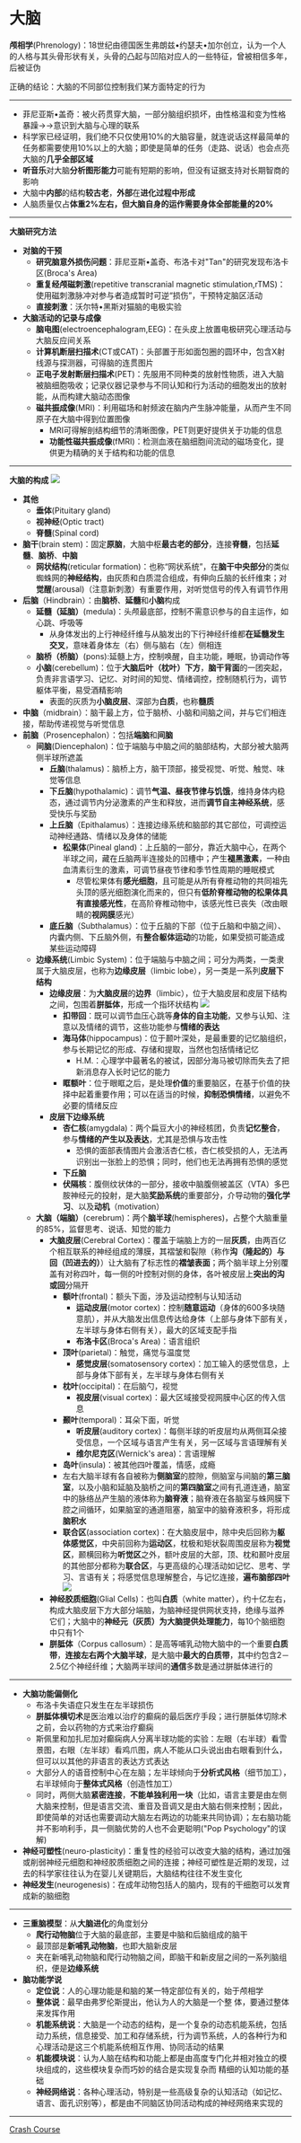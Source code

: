 # 大脑
**颅相学**(Phrenology)：18世纪由德国医生弗朗兹•约瑟夫•加尔创立，认为一个人的人格与其头骨形状有关，头骨的凸起与凹陷对应人的一些特征，曾被相信多年，后被证伪

正确的结论：大脑的不同部位控制我们某方面特定的行为

---
* 菲尼亚斯•盖奇：被火药贯穿大脑，一部分脑组织损坏，由性格温和变为性格暴躁→→意识到大脑与心理的联系
* 科学家已经证明，我们绝不只仅使用10%的大脑容量，就连说话这样最简单的任务都需要使用10%以上的大脑；即使是简单的任务（走路、说话）也会点亮大脑的**几乎全部区域**
* **听音乐**对大脑**分析图形能力**可能有短期的影响，但没有证据支持对长期智商的影响
* 大脑中**内部**的结构**较古老**，**外部**在**进化过程中形成**
* 人脑质量仅占**体重2%**左右，但大脑自身的运作需要身体**全部能量的20%**
---
**大脑研究方法**
* **对脑的干预**
  * **研究脑意外损伤问题**：菲尼亚斯•盖奇、布洛卡对"Tan"的研究发现布洛卡区(Broca's Area)
  * **重复经颅磁刺激**(repetitive transcranial magnetic stimulation,rTMS)：使用磁刺激脉冲对参与者造成暂时可逆“损伤”，干预特定脑区活动
  * **直接刺激**：沃尔特•黑斯对猫脑的电极实验
* **大脑活动的记录与成像**
  * **脑电图**(electroencephalogram,EEG)：在头皮上放置电极研究心理活动与大脑反应间关系
  * **计算机断层扫描术**(CT或CAT)：头部置于形如面包圈的圆环中，包含X射线源与探测器，可得脑的连贯图片
  * **正电子发射断层扫描术**(PET)：先服用不同种类的放射性物质，进入大脑被脑细胞吸收；记录仪器记录参与不同认知和行为活动的细胞发出的放射能，从而构建大脑动态图像
  * **磁共振成像**(MRI)：利用磁场和射频波在脑内产生脉冲能量，从而产生不同原子在大脑中得到位置图像
    * MRI可得解剖结构细节的清晰图像，PET则更好提供关于功能的信息
    * **功能性磁共振成像**(fMRI)：检测血液在脑细胞间流动的磁场变化，提供更为精确的关于结构和功能的信息
---
**大脑的构成**
![](images/2022-02-12-22-13-11.png)
* **其他**
  * **垂体**(Pituitary gland)
  * **视神经**(Optic tract)
  * **脊髓**(Spinal cord)
* **脑干**(brain stem)：固定**原脑**，大脑中枢**最古老的部分**，连接**脊髓**，包括**延髓**、**脑桥**、**中脑**    
  * **网状结构**(reticular formation)：也称“网状系统”，在**脑干中央部分**的类似蜘蛛网的**神经结构**，由灰质和白质混合组成，有伸向丘脑的长纤维束；对**觉醒**(arousal)（注意新刺激）有重要作用，对听觉信号的传入有调节作用
* **后脑**（Hindbrain）：由**脑桥**、**延髓**和**小脑**构成
  * **延髓（延脑）**(medula)：头颅最底部，控制不需意识参与的自主运作，如心跳、呼吸等
    * 从身体发出的上行神经纤维与从脑发出的下行神经纤维都**在延髓发生交叉**，意味着身体左（右）侧与脑右（左）侧相连
  * **脑桥（桥脑）**(pons):延髓上方，控制唤醒，自主功能，睡眠，协调动作等
  * **小脑**(cerebellum)：位于**大脑后叶（枕叶）下方**，**脑干背面**的一团突起，负责非言语学习、记忆、对时间的知觉、情绪调控，控制随机行为，调节躯体平衡，易受酒精影响
    * 表面的灰质为**小脑皮层**、深部为**白质**，也称**髓质**
* **中脑**（midbrain）：脑干最上方，位于脑桥、小脑和间脑之间，并与它们相连接，帮助传递视觉与听觉信息 
* **前脑**（Prosencephalon）：包括**端脑**和**间脑**
  * **间脑**(Diencephalon)：位于端脑与中脑之间的脑部结构，大部分被大脑两侧半球所遮盖
    * **丘脑**(thalamus)：脑桥上方，脑干顶部，接受视觉、听觉、触觉、味觉等信息
    * **下丘脑**(hypothalamic)：调节**气温、昼夜节律与饥饿**，维持身体内稳态，通过调节内分泌激素的产生和释放，进而**调节自主神经系统**，感受快乐与奖励
    * **上丘脑**（Epithalamus）：连接边缘系统和脑部的其它部位，可调控运动神经通路、情绪以及身体的储能
      * **松果体**(Pineal gland)：上丘脑的一部分，靠近大脑中心，在两个半球之间，藏在丘脑两半连接处的凹槽中；产生**褪黑激素**，一种由血清素衍生的激素，可调节昼夜节律和季节性周期的睡眠模式
        * 尽管松果体有**感光细胞**，且可能是从所有脊椎动物的共同祖先头顶的感光细胞演化而来的，但只有**低阶脊椎动物的松果体具有直接感光性**，在高阶脊椎动物中，该感光性已丧失（改由眼睛的**视网膜**感光）
    * **底丘脑**（Subthalamus）：位于丘脑的下部（位于丘脑和中脑之间）、内囊内侧、下丘脑外侧，有**整合躯体运动**的功能，如果受损可能造成某些运动障碍
  * **边缘系统**(Limbic System)：位于端脑与中脑之间；可分为两类，一类隶属于大脑皮层，也称为**边缘皮层**（limbic lobe），另一类是一系列**皮层下结构**
    * **边缘皮层**：为**大脑皮层**的**边界**（limbic），位于大脑皮层和皮层下结构之间，包围着**胼胝体**，形成一个指环状结构
![](images/limbiclobe.jpg)
      * **扣带回**：既可以调节血压心跳等**身体的自主功能**，又参与认知、注意以及情绪的调节，这些功能参与**情绪的表达**
      * **海马体**(hippocampus)：位于颞叶深处，是最重要的记忆脑组织，参与长期记忆的形成、存储和提取，当然也包括情绪记忆
        * H.M.：心理学中最著名的被试，因部分海马被切除而失去了把新消息存入长时记忆的能力
      * **眶额叶**：位于眼眶之后，是处理**价值**的重要脑区，在基于价值的抉择中起着重要作用；可以在适当的时候，**抑制恐惧情绪**，以避免不必要的情绪反应
    * **皮层下边缘系统**
      * **杏仁核**(amygdala)：两个扁豆大小的神经核团，负责**记忆整合**，参与**情绪的产生以及表达**，尤其是恐惧与攻击性
        * 恐惧的面部表情图片会激活杏仁核，杏仁核受损的人，无法再识别出一张脸上的恐惧；同时，他们也无法再拥有恐惧的感觉
      * **下丘脑**
      * **伏隔核**：腹侧纹状体的一部分，接收中脑腹侧被盖区（VTA）多巴胺神经元的投射，是大脑**奖励系统**的重要部分，介导动物的**强化学习**、以及**动机**（motivation）
  * **大脑（端脑）**(cerebrum)：两个**脑半球**(hemispheres)，占整个大脑重量的85%，监督思考、说话、知觉的能力
    * **大脑皮层**(Cerebral Cortex)：覆盖于端脑上方的一层**灰质**，由两百亿个相互联系的神经组成的薄膜，其褶皱和裂隙（称作**沟（隆起的）与回（凹进去的）**）让大脑有了标志性的**褶皱表面**；两个脑半球上分别覆盖有对称四叶，每一侧的叶控制对侧的身体，各叶被皮层上**突出的沟或回**分隔开
      * **额叶**(frontal)：额头下面，涉及运动控制与认知活动
        * **运动皮层**(motor cortex)：控制**随意运动**（身体的600多块随意肌），并从大脑发出信息传达给身体（上部与身体下部有关，左半球与身体右侧有关），最大的区域支配手指
        * **布洛卡区**(Broca's Area)：语言组织
      * **顶叶**(parietal)：触觉，痛觉与温度觉
        * **感觉皮层**(somatosensory cortex)：加工输入的感觉信息，上部与身体下部有关，左半球与身体右侧有关
      * **枕叶**(occipital)：在后脑勺，视觉
        * **视皮层**(visual cortex)：最大区域接受视网膜中心区的传入信息
      * **颞叶**(temporal)：耳朵下面，听觉
        * **听皮层**(auditory cortex)：每侧半球的听皮层均从两侧耳朵接受信息，一个区域与语言产生有关，另一区域与言语理解有关
        * **维尔尼克区**(Wernick's area)：言语理解
      * **岛叶**(insula)：被其他四叶覆盖，情感，成瘾
      * 左右大脑半球有各自被称为**侧脑室**的腔隙，侧脑室与间脑的**第三脑室**，以及小脑和延脑及脑桥之间的**第四脑室**之间有孔道连通，脑室中的脉络丛产生脑的液体称为**脑脊液**；脑脊液在各脑室与蛛网膜下腔之间循环，如果脑室的通道阻塞，脑室中的脑脊液积多，将形成**脑积水**
      * **联合区**(association cortex)：在大脑皮层中，除中央后回称为**躯体感觉区**，中央前回称为**运动区**，枕极和矩状裂周围皮层称为**视觉区**，颞横回称为**听觉区**之外，额叶皮层的大部，顶、枕和颞叶皮层的其他部分都称为**联合区**，与更高级的心理活动如记忆、思考、学习、言语有关；将感觉信息理解整合，与记忆连接，**遍布脑部四叶**
![](images/Cerebral%20Cortex.png)
    * **神经胶质细胞**(Glial Cells)：也叫**白质**（white matter），约十亿左右，构成大脑皮层下方大部分端脑，为脑神经提供网状支持，绝缘与滋养它们；大脑中的**神经元（灰质）**为大脑提供**处理能力**，每10个脑细胞中只有1个
    * **胼胝体**（Corpus callosum）：是高等哺乳动物大脑中的一个重要**白质带**，**连接左右两个大脑半球**，是大脑中**最大的白质带**，其中约包含2－2.5亿个神经纤维；大脑两半球间的**通信**多数是通过胼胝体进行的
---
* **大脑功能偏侧化**
  * 布洛卡失语症只发生在左半球损伤
  * **胼胝体横切术**是医治难以治疗的癫痫的最后医疗手段；进行胼胝体切除术之前，会以药物的方式来治疗癫痫
  * 斯佩里和加扎尼加对癫痫病人分离半球功能的实验：左眼（右半球）看雪景图，右眼（左半球）看鸡爪图，病人不能从口头说出由右眼看到什么，但可以以其他的非语言的表达方式表达
  * 大部分人的语音控制中心在左脑；左半球倾向于**分析式风格**（细节加工），右半球倾向于**整体式风格**（创造性加工）
  * 同时，两侧大脑**紧密连接**，**不能单独利用一块**（比如，语言主要是由左侧大脑来控制，但是语言交流、重音及音调又是由大脑右侧来控制；因此，即使简单的对话也需要调动大脑左右两边的功能来共同协调）；左右脑功能并不影响利手，具一侧脑优势的人也不会更聪明("Pop Psychology"的误解)
* **神经可塑性**(neuro-plasticity)：重复性的经验可以改变大脑的结构，通过加强或削弱神经元细胞和神经胶质细胞之间的连接；神经可塑性是近期的发现，过去的科学家往往认为在婴儿关键期后，大脑结构往往不发生变化
* **神经发生**(neurogenesis)：在成年动物包括人的脑内，现有的干细胞可以发育成新的脑细胞
---
* **三重脑模型**：从**大脑进化**的角度划分
  * **爬行动物脑**位于大脑的最底部，主要是中脑和后脑组成的脑干
  * 最顶部是**新哺乳动物脑**，也即大脑新皮层
  * 夹在新哺乳动物脑和爬行动物脑之间，即脑干和新皮层之间的一系列脑组织，便是**边缘系统**
* **脑功能学说**
  * **定位说**：人的心理功能是和脑的某一特定部位有关的，始于颅相学 
  * **整体说**：最早由弗罗伦斯提出，他认为人的大脑是一个整 体，要通过整体来发挥作用
  * **机能系统说**：大脑是一个动态的结构，是一个复杂的动态机能系统，包括动力系统，信息接受、加工和存储系统，行为调节系统，人的各种行为和心理活动是这三个机能系统相互作用、协同活动的结果
  * **机能模块说**：认为人脑在结构和功能上都是由高度专门化并相对独立的模块组成的，这些模块复杂而巧妙的结合是实现复杂而 精细的认知功能的基础
  * **神经网络说**：各种心理活动，特别是一些高级复杂的认知活动（如记忆、语言、面孔识别等），都是由不同脑区协同活动构成的神经网络来实现的
---
[Crash Course](https://www.bilibili.com/video/BV1Zs411c7W6?p=5)